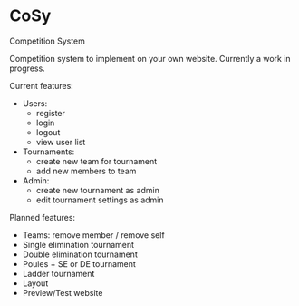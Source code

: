 # CoSy
Competition System

Competition system to implement on your own website.
Currently a work in progress.

Current features:
- Users:
  - register
  - login
  - logout
  - view user list
- Tournaments:
  - create new team for tournament
  - add new members to team
- Admin:
  - create new tournament as admin
  - edit tournament settings as admin

Planned features:
- Teams: remove member / remove self
- Single elimination tournament
- Double elimination tournament
- Poules + SE or DE tournament
- Ladder tournament
- Layout
- Preview/Test website
